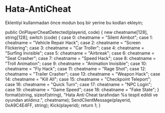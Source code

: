 # Hata-AntiCheat

Eklentiyi kullanmadan önce modun boş bir yerine bu kodları ekleyin;

public OnPlayerCheatDetected(playerid, code)
{
    new cheatname[128], string[128];
    switch (code)
    {
        case 0: cheatname = "Silent Aimbot";
        case 1: cheatname = "Vehicle Repair Hack";
        case 2: cheatname = "Screen Flickering";
        case 3: cheatname = "Car Troller";
        case 4: cheatname = "Surfing Invisible";
        case 5: cheatname = "Airbreak";
        case 6: cheatname = "Seat Crasher";
        case 7: cheatname = "Speed Hack";
        case 8: cheatname = "Troll Animation";
        case 9: cheatname = "Animation Invisible";
        case 10: cheatname = "Fly Hack";
        case 11: cheatname = "Rage Shot";
        case 12: cheatname = "Trailer Crasher";
        case 13: cheatname = "Weapon Hack";
        case 14: cheatname = "Kill All";
        case 15: cheatname = "Checkpoint Teleport";
        case 16: cheatname = "Quick Turn";
        case 17: cheatname = "NPC Login";
        case 19: cheatname = "Game Speed";
        case 18: cheatname = "Fake State";
    }
    format(string, sizeof(string), "Hata Anti Cheat tarafından %s tespit edildi ve oyundan atıldınız.", cheatname);
    SendClientMessage(playerid, 0xA9C4E4FF, string);
    Kick(playerid);
    return 1;
}
